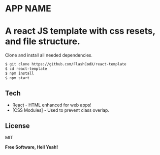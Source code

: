 # APP NAME

<!-- # ![preview](./src/assets/screenshot.png) -->

# A react JS template with css resets, and file structure.

Clone and install all needed dependencies.

```sh
$ git clone https://github.com/FlashCodX/react-template
$ cd react-template
$ npm install
$ npm start
```

<!-- A challenge made for Frontend Mentor. -->

<!-- > Check it out: [https://FlashCodX.github.io/ping-coming-soon/](https://FlashCodX.github.io/ping-coming-soon/) -->

## Tech

- [React] - HTML enhanced for web apps!
- [CSS Modules] - Used to prevent class overlap.

## License

MIT

**Free Software, Hell Yeah!**

[react]: https://reactjs.org/

